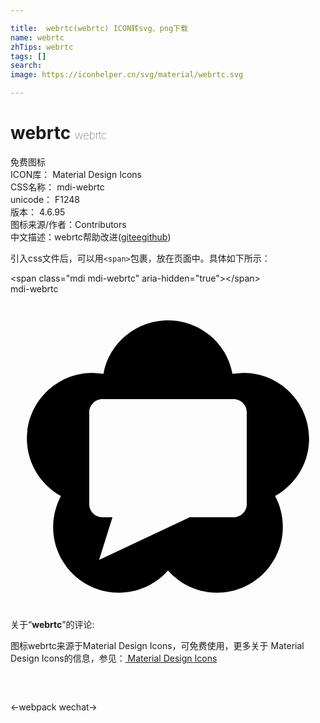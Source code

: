 ```yaml
---

title:  webrtc(webrtc) ICON转svg、png下载
name: webrtc
zhTips: webrtc
tags: []
search: 
image: https://iconhelper.cn/svg/material/webrtc.svg

---
```


# webrtc  <small style="font-size: 60%;font-weight: 100">webrtc</small>


<div class="detail-page">
<p>
<span><span class="badge-success badge">免费图标</span> </span>
<br/>
<span>
ICON库：
<span class="badge-secondary badge">Material Design Icons</span> 
</span>
<br/>
<span>
CSS名称：
<span class="badge-secondary badge">mdi-webrtc</span> 
</span>
<br/>
<span>
unicode：
<span class="badge-secondary badge">F1248</span> 
<copy-btn content='F1248' btn-title=""></copy-btn>
<copy-btn :content='String.fromCodePoint(parseInt("F1248", 16))' btn-title="复制U"></copy-btn>
</span>
<br/>
<span>
版本：
<span class="badge-secondary badge">4.6.95</span> 
</span>
<br/>
<span>图标来源/作者：<span class="badge-light badge">Contributors</span></span> 
<br/>
<span class="zh-detail">中文描述：<span class="badge-primary badge">webrtc</span><span class="help-link"><span>帮助改进</span>(<a href="https://gitee.com/liuwave/icon-helper/edit/master/json/material/webrtc.json" target="_blank" rel="noopener noreferrer">gitee</a><a href="https://github.com/liuwave/icon-helper/edit/master/json/material/webrtc.json" target="_blank" rel="noopener noreferrer">github</a></span>)</span><br/>
</p>
</div>
<div class="alert alert-dark">
  <i class="mdi mdi-webrtc mdi-48px"></i>
  <i class="mdi mdi-webrtc mdi-36px"></i>
  <i class="mdi mdi-webrtc mdi-24px"></i>
  <i class="mdi mdi-webrtc mdi-18px"></i>
</div>
<div>
  <p>引入css文件后，可以用<code>&lt;span&gt;</code>包裹，放在页面中。具体如下所示：    
  </p>
  <div class="alert alert-primary" style="font-size: 14px">
    &lt;span class="mdi mdi-webrtc" aria-hidden="true"&gt;&lt;/span&gt;
    <copy-btn content='<span class="mdi mdi-webrtc" aria-hidden="true"></span>'></copy-btn>
  </div>
  <div class="alert alert-secondary">
    <i class="mdi mdi-webrtc"
    style="font-size: 24px"
    aria-hidden="true"></i> mdi-webrtc
    <copy-btn content="mdi-webrtc" btn-title="复制图标名称"></copy-btn>
  </div>
</div>
<div id="svg" class="svg-wrap">
<svg xmlns="http://www.w3.org/2000/svg" viewBox="0 0 24 24"><path d="M12 2C14.44 2 16.5 3.75 16.91 6.07L17.75 6C20.5 6 22.75 8.24 22.75 11C22.75 12.89 21.7 14.53 20.16 15.38C20.54 16.09 20.75 16.89 20.75 17.75C20.75 20.5 18.5 22.75 15.75 22.75C14.26 22.75 12.92 22.1 12 21.06C11.08 22.1 9.74 22.75 8.25 22.75C5.5 22.75 3.25 20.5 3.25 17.75C3.25 16.89 3.47 16.09 3.84 15.38C2.3 14.53 1.25 12.89 1.25 11C1.25 8.24 3.5 6 6.25 6L7.09 6.07C7.5 3.75 9.56 2 12 2M6.75 20.25L13.66 17H17C17.55 17 18 16.55 18 16V9C18 8.45 17.55 8 17 8H7C6.45 8 6 8.45 6 9V16C6 16.55 6.45 17 7 17H7.77L6.75 20.25Z" /></svg>
</div>
<detail full-name='mdi-webrtc'></detail>
<div class="icon-detail__container">
<p>关于“<b>webrtc</b>”的评论:</p>
</div>
<Vssue title="关于“webrtc”的评论" />    
<div><p>图标webrtc来源于Material Design Icons，可免费使用，更多关于 Material Design Icons的信息，参见：<a target="_blank" href="https://iconhelper.cn/material.html"> Material Design Icons</a>
</p></div>

<div style="padding:2rem 0 " class="page-nav"><p class="inner"><span class="prev">←<router-link to="/icon/webpack.html">webpack</router-link></span> <span class="next"><router-link to="/icon/wechat.html">wechat</router-link>→</span></p></div>

